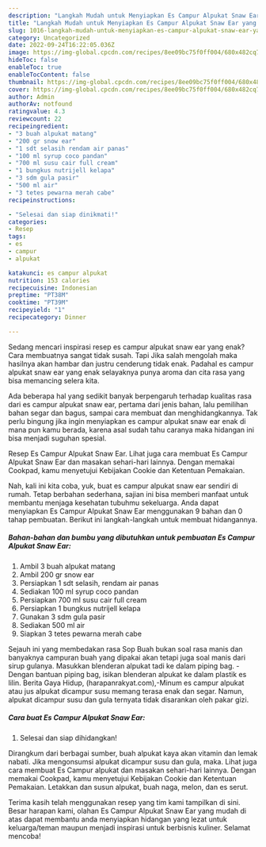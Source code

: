 ```yaml
---
description: "Langkah Mudah untuk Menyiapkan Es Campur Alpukat Snaw Ear yang Enak, Buat Buka Puasa Sempurna"
title: "Langkah Mudah untuk Menyiapkan Es Campur Alpukat Snaw Ear yang Enak, Buat Buka Puasa Sempurna"
slug: 1016-langkah-mudah-untuk-menyiapkan-es-campur-alpukat-snaw-ear-yang-enak-buat-buka-puasa-sempurna
category: Uncategorized
date: 2022-09-24T16:22:05.036Z
image: https://img-global.cpcdn.com/recipes/8ee09bc75f0ff004/680x482cq70/es-campur-alpukat-snaw-ear-foto-resep-utama.jpg
hideToc: false
enableToc: true
enableTocContent: false
thumbnail: https://img-global.cpcdn.com/recipes/8ee09bc75f0ff004/680x482cq70/es-campur-alpukat-snaw-ear-foto-resep-utama.jpg
cover: https://img-global.cpcdn.com/recipes/8ee09bc75f0ff004/680x482cq70/es-campur-alpukat-snaw-ear-foto-resep-utama.jpg
author: Admin
authorAv: notfound
ratingvalue: 4.3
reviewcount: 22
recipeingredient:
- "3 buah alpukat matang"
- "200 gr snow ear"
- "1 sdt selasih rendam air panas"
- "100 ml syrup coco pandan"
- "700 ml susu cair full cream"
- "1 bungkus nutrijell kelapa"
- "3 sdm gula pasir"
- "500 ml air"
- "3 tetes pewarna merah cabe"
recipeinstructions:

- "Selesai dan siap dinikmati!"
categories:
- Resep
tags:
- es
- campur
- alpukat

katakunci: es campur alpukat 
nutrition: 153 calories
recipecuisine: Indonesian
preptime: "PT38M"
cooktime: "PT39M"
recipeyield: "1"
recipecategory: Dinner

---
```



Sedang mencari inspirasi resep es campur alpukat snaw ear yang enak? Cara membuatnya sangat tidak susah. Tapi Jika salah mengolah maka hasilnya akan hambar dan justru cenderung tidak enak. Padahal es campur alpukat snaw ear yang enak selayaknya punya aroma dan cita rasa yang bisa memancing selera kita.


Ada beberapa hal yang sedikit banyak berpengaruh terhadap kualitas rasa dari es campur alpukat snaw ear, pertama dari jenis bahan, lalu pemilihan bahan segar dan bagus, sampai cara membuat dan menghidangkannya. Tak perlu bingung jika ingin menyiapkan es campur alpukat snaw ear enak di mana pun kamu berada, karena asal sudah tahu caranya maka hidangan ini bisa menjadi suguhan spesial.

Resep Es Campur Alpukat Snaw Ear. Lihat juga cara membuat Es Campur Alpukat Snaw Ear dan masakan sehari-hari lainnya. Dengan memakai Cookpad, kamu menyetujui Kebijakan Cookie dan Ketentuan Pemakaian.


Nah, kali ini kita coba, yuk, buat es campur alpukat snaw ear sendiri di rumah. Tetap berbahan sederhana, sajian ini bisa memberi manfaat untuk membantu menjaga kesehatan tubuhmu sekeluarga. Anda dapat menyiapkan Es Campur Alpukat Snaw Ear menggunakan 9 bahan dan 0 tahap pembuatan. Berikut ini langkah-langkah untuk membuat hidangannya.

<!--inarticleads1-->

##### Bahan-bahan dan bumbu yang dibutuhkan untuk pembuatan Es Campur Alpukat Snaw Ear:

1. Ambil 3 buah alpukat matang
1. Ambil 200 gr snow ear
1. Persiapkan 1 sdt selasih, rendam air panas
1. Sediakan 100 ml syrup coco pandan
1. Persiapkan 700 ml susu cair full cream
1. Persiapkan 1 bungkus nutrijell kelapa
1. Gunakan 3 sdm gula pasir
1. Sediakan 500 ml air
1. Siapkan 3 tetes pewarna merah cabe


Sejauh ini yang membedakan rasa Sop Buah bukan soal rasa manis dan banyaknya campuran buah yang dipakai akan tetapi juga soal manis dari sirup gulanya. Masukkan blenderan alpukat tadi ke dalam piping bag. - Dengan bantuan piping bag, isikan blenderan alpukat ke dalam plastik es lilin. Berita Gaya Hidup, (harapanrakyat.com),-Minum es campur alpukat atau jus alpukat dicampur susu memang terasa enak dan segar. Namun, alpukat dicampur susu dan gula ternyata tidak disarankan oleh pakar gizi. 

<!--inarticleads2-->

##### Cara buat Es Campur Alpukat Snaw Ear:


1. Selesai dan siap dihidangkan!

Dirangkum dari berbagai sumber, buah alpukat kaya akan vitamin dan lemak nabati. Jika mengonsumsi alpukat dicampur susu dan gula, maka. Lihat juga cara membuat Es Campur alpukat dan masakan sehari-hari lainnya. Dengan memakai Cookpad, kamu menyetujui Kebijakan Cookie dan Ketentuan Pemakaian. Letakkan dan susun alpukat, buah naga, melon, dan es serut. 

Terima kasih telah menggunakan resep yang tim kami tampilkan di sini. Besar harapan kami, olahan Es Campur Alpukat Snaw Ear yang mudah di atas dapat membantu anda menyiapkan hidangan yang lezat untuk keluarga/teman maupun menjadi inspirasi untuk berbisnis kuliner. Selamat mencoba!
